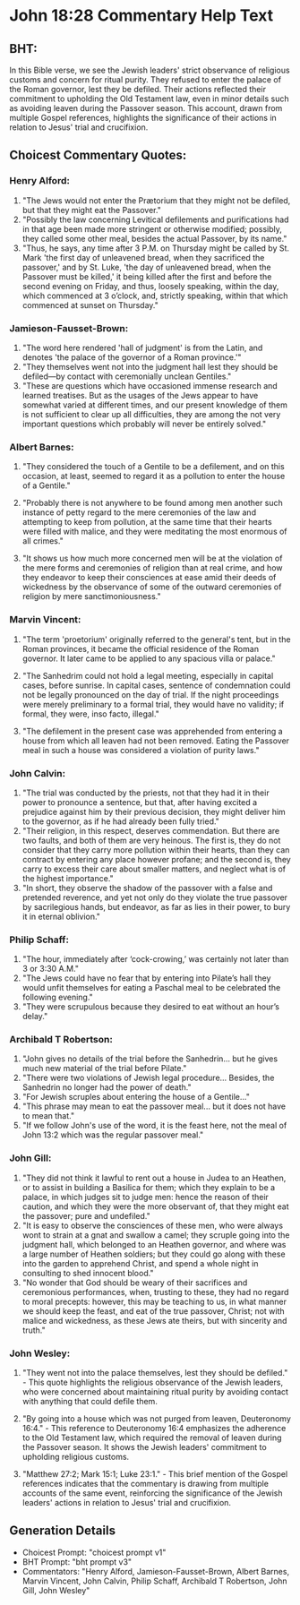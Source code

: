 # John 18:28 Commentary Help Text

## BHT:
In this Bible verse, we see the Jewish leaders' strict observance of religious customs and concern for ritual purity. They refused to enter the palace of the Roman governor, lest they be defiled. Their actions reflected their commitment to upholding the Old Testament law, even in minor details such as avoiding leaven during the Passover season. This account, drawn from multiple Gospel references, highlights the significance of their actions in relation to Jesus' trial and crucifixion.

## Choicest Commentary Quotes:
### Henry Alford:
1) "The Jews would not enter the Prætorium that they might not be defiled, but that they might eat the Passover."
2) "Possibly the law concerning Levitical defilements and purifications had in that age been made more stringent or otherwise modified; possibly, they called some other meal, besides the actual Passover, by its name."
3) "Thus, he says, any time after 3 P.M. on Thursday might be called by St. Mark 'the first day of unleavened bread, when they sacrificed the passover,' and by St. Luke, 'the day of unleavened bread, when the Passover must be killed,' it being killed after the first and before the second evening on Friday, and thus, loosely speaking, within the day, which commenced at 3 o’clock, and, strictly speaking, within that which commenced at sunset on Thursday."

### Jamieson-Fausset-Brown:
1. "The word here rendered 'hall of judgment' is from the Latin, and denotes 'the palace of the governor of a Roman province.'"
2. "They themselves went not into the judgment hall lest they should be defiled—by contact with ceremonially unclean Gentiles."
3. "These are questions which have occasioned immense research and learned treatises. But as the usages of the Jews appear to have somewhat varied at different times, and our present knowledge of them is not sufficient to clear up all difficulties, they are among the not very important questions which probably will never be entirely solved."

### Albert Barnes:
1. "They considered the touch of a Gentile to be a defilement, and on this occasion, at least, seemed to regard it as a pollution to enter the house of a Gentile." 

2. "Probably there is not anywhere to be found among men another such instance of petty regard to the mere ceremonies of the law and attempting to keep from pollution, at the same time that their hearts were filled with malice, and they were meditating the most enormous of all crimes." 

3. "It shows us how much more concerned men will be at the violation of the mere forms and ceremonies of religion than at real crime, and how they endeavor to keep their consciences at ease amid their deeds of wickedness by the observance of some of the outward ceremonies of religion by mere sanctimoniousness."

### Marvin Vincent:
1. "The term 'proetorium' originally referred to the general's tent, but in the Roman provinces, it became the official residence of the Roman governor. It later came to be applied to any spacious villa or palace." 

2. "The Sanhedrim could not hold a legal meeting, especially in capital cases, before sunrise. In capital cases, sentence of condemnation could not be legally pronounced on the day of trial. If the night proceedings were merely preliminary to a formal trial, they would have no validity; if formal, they were, inso facto, illegal." 

3. "The defilement in the present case was apprehended from entering a house from which all leaven had not been removed. Eating the Passover meal in such a house was considered a violation of purity laws."

### John Calvin:
1. "The trial was conducted by the priests, not that they had it in their power to pronounce a sentence, but that, after having excited a prejudice against him by their previous decision, they might deliver him to the governor, as if he had already been fully tried."
2. "Their religion, in this respect, deserves commendation. But there are two faults, and both of them are very heinous. The first is, they do not consider that they carry more pollution within their hearts, than they can contract by entering any place however profane; and the second is, they carry to excess their care about smaller matters, and neglect what is of the highest importance."
3. "In short, they observe the shadow of the passover with a false and pretended reverence, and yet not only do they violate the true passover by sacrilegious hands, but endeavor, as far as lies in their power, to bury it in eternal oblivion."

### Philip Schaff:
1. "The hour, immediately after ‘cock-crowing,’ was certainly not later than 3 or 3:30 A.M."
2. "The Jews could have no fear that by entering into Pilate’s hall they would unfit themselves for eating a Paschal meal to be celebrated the following evening."
3. "They were scrupulous because they desired to eat without an hour’s delay."

### Archibald T Robertson:
1. "John gives no details of the trial before the Sanhedrin... but he gives much new material of the trial before Pilate."
2. "There were two violations of Jewish legal procedure... Besides, the Sanhedrin no longer had the power of death."
3. "For Jewish scruples about entering the house of a Gentile..."
4. "This phrase may mean to eat the passover meal... but it does not have to mean that."
5. "If we follow John's use of the word, it is the feast here, not the meal of John 13:2 which was the regular passover meal."

### John Gill:
1. "They did not think it lawful to rent out a house in Judea to an Heathen, or to assist in building a Basilica for them; which they explain to be a palace, in which judges sit to judge men: hence the reason of their caution, and which they were the more observant of, that they might eat the passover; pure and undefiled."
2. "It is easy to observe the consciences of these men, who were always wont to strain at a gnat and swallow a camel; they scruple going into the judgment hall, which belonged to an Heathen governor, and where was a large number of Heathen soldiers; but they could go along with these into the garden to apprehend Christ, and spend a whole night in consulting to shed innocent blood."
3. "No wonder that God should be weary of their sacrifices and ceremonious performances, when, trusting to these, they had no regard to moral precepts: however, this may be teaching to us, in what manner we should keep the feast, and eat of the true passover, Christ; not with malice and wickedness, as these Jews ate theirs, but with sincerity and truth."

### John Wesley:
1. "They went not into the palace themselves, lest they should be defiled." - This quote highlights the religious observance of the Jewish leaders, who were concerned about maintaining ritual purity by avoiding contact with anything that could defile them.

2. "By going into a house which was not purged from leaven, Deuteronomy 16:4." - This reference to Deuteronomy 16:4 emphasizes the adherence to the Old Testament law, which required the removal of leaven during the Passover season. It shows the Jewish leaders' commitment to upholding religious customs.

3. "Matthew 27:2; Mark 15:1; Luke 23:1." - This brief mention of the Gospel references indicates that the commentary is drawing from multiple accounts of the same event, reinforcing the significance of the Jewish leaders' actions in relation to Jesus' trial and crucifixion.


## Generation Details
- Choicest Prompt: "choicest prompt v1"
- BHT Prompt: "bht prompt v3"
- Commentators: "Henry Alford, Jamieson-Fausset-Brown, Albert Barnes, Marvin Vincent, John Calvin, Philip Schaff, Archibald T Robertson, John Gill, John Wesley"
